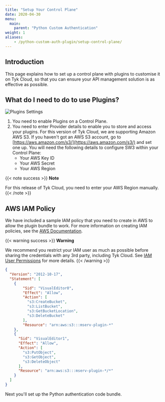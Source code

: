 ```yaml
---
title: "Setup Your Control Plane"
date: 2020-04-30
menu:
  main:
    parent: "Python Custom Authentication"
weight: 1
aliases:
    - /python-custom-auth-plugin/setup-control-plane/
---
```


## Introduction

This page explains how to set up a control plane with plugins to customise it on Tyk Cloud, so that you can ensure your API management solution is as effective as possible. 

## What do I need to do to use Plugins?

![Plugins Settings](/docs/img/plugins/plugins_enable.png)

1. You need to enable Plugins on a Control Plane.
2. You need to enter Provider details to enable you to store and access your plugins. For this version of Tyk Cloud, we are supporting Amazon AWS S3. If you haven't got an AWS S3 account, go to [https://aws.amazon.com/s3/](https://aws.amazon.com/s3/) and set one up. You will need the following details to configure SW3 within your Control Plane:
   * Your AWS Key ID
   * Your AWS Secret
   * Your AWS Region

{{< note success >}}
**Note**

For this release of Tyk Cloud, you need to enter your AWS Region manually.
{{< /note >}}

## AWS IAM Policy

We have included a sample IAM policy that you need to create in AWS to allow the plugin bundle to work. For more information on creating IAM policies, see the [AWS Documentation](https://docs.aws.amazon.com/IAM/latest/UserGuide/access_policies_create-console.html).

{{< warning success >}}
**Warning**
  
We recommend you restrict your IAM user as much as possible before sharing the credentials with any 3rd party, including Tyk Cloud. See [IAM User Permissions](https://docs.aws.amazon.com/IAM/latest/UserGuide/id_users_change-permissions.html) for more details.
{{< /warning >}}

```.json
{
  "Version": "2012-10-17",
  "Statement": [
    {
        "Sid": "VisualEditor0",
        "Effect": "Allow",
        "Action": [
          "s3:CreateBucket",
          "s3:ListBucket",
          "s3:GetBucketLocation",
          "s3:DeleteBucket"
        ],
        "Resource": "arn:aws:s3:::mserv-plugin-*"
    },
    {
      "Sid": "VisualEditor1",
      "Effect": "Allow",
      "Action": [
        "s3:PutObject",
        "s3:GetObject",
        "s3:DeleteObject"
      ],
      "Resource": "arn:aws:s3:::mserv-plugin-*/*"
    }
  ]
}
```

Next you'll set up the Python authentication code bundle.
